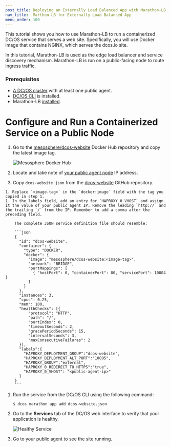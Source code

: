 ```yaml
---
post_title: Deploying an Externally Load Balanced App with Marathon-LB
nav_title:  Marthon-LB for Externally Load Balanced App
menu_order: 100 
---
```


This tutorial shows you how to use Marathon-LB to run a containerized DC/OS service that serves a web site. Specifically, you will use Docker image that contains NGINX, which serves the dcos.io site.

In this tutorial, Marathon-LB is used as the edge load balancer and service discovery mechanism. Marathon-LB is run on a public-facing node to route ingress traffic. 

### Prerequisites
- [A DC/OS cluster](/docs/1.8/administration/installing/) with at least one public agent.
- [DC/OS CLI](/docs/1.8/usage/cli/install/) is installed.
- Marathon-LB [installed](/docs/1.8/usage/service-discovery/marathon-lb/install-and-customize/).

# Configure and Run a Containerized Service on a Public Node

1.  Go to the [mesosphere/dcos-website](https://hub.docker.com/r/mesosphere/dcos-website/tags/) Docker Hub repository and copy the latest image tag.

    ![Mesosphere Docker Hub](/docs/1.8/usage/tutorials/img/dockerhub.png)

1.  Locate and take note of [your public agent node](/docs/1.8/administration/locate-public-agent/) IP address.
1.   Copy `dcos-website.json` from the [dcos-website](https://github.com/dcos/dcos-website/blob/develop/dcos-website.json) GitHub repository.
 
    1. Replace `<image-tag>` in the `docker:image` field with the tag you copied in step 1.
    1. In the labels field, add an entry for `HAPROXY_0_VHOST` and assign it the value of your public agent IP. Remove the leading `http://` and the trailing `/` from the IP. Remember to add a comma after the preceding field.

        The complete JSON service definition file should resemble:
        
        ```json
        {
          "id": "dcos-website",
          "container": {
            "type": "DOCKER",
            "docker": {
              "image": "mesosphere/dcos-website:<image-tag>",
              "network": "BRIDGE",
              "portMappings": [
                { "hostPort": 0, "containerPort": 80, "servicePort": 10004 }
              ]
            }
          },
          "instances": 3,
          "cpus": 0.25,
          "mem": 100,
          "healthChecks": [{
              "protocol": "HTTP",
              "path": "/",
              "portIndex": 0,
              "timeoutSeconds": 2,
              "gracePeriodSeconds": 15,
              "intervalSeconds": 3,
              "maxConsecutiveFailures": 2
          }],
          "labels":{
            "HAPROXY_DEPLOYMENT_GROUP":"dcos-website",
            "HAPROXY_DEPLOYMENT_ALT_PORT":"10005",
            "HAPROXY_GROUP":"external",
            "HAPROXY_0_REDIRECT_TO_HTTPS":"true",
            "HAPROXY_0_VHOST": "<public-agent-ip>"
          }
        }
        ```

1.  Run the service from the DC/OS CLI using the following command:
    
    ```bash
    $ dcos marathon app add dcos-website.json
    ```

1.  Go to the **Services** tab of the DC/OS web interface to verify that your application is healthy.

    ![Healthy Service](/docs/1.8/usage/tutorials/img/healthy-dcos-website.png)

1.  Go to your public agent to see the site running.

